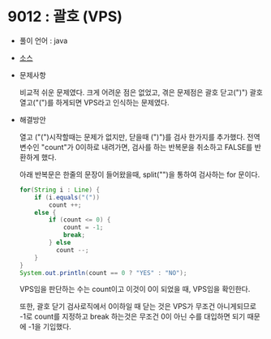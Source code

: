 # 9012 : 괄호 (VPS)

- 풀이 언어 : java

- [소스](../../codingTestSource/9012.java)

- 문제사항

  비교적 쉬운 문제였다.
  크게 어려운 점은 없었고, 겪은 문제점은 괄호 닫고(")") 괄호 열고("(")를 하게되면
  VPS라고 인식하는 문제였다.

- 해결방안

  열고 ("(")시작할때는 문제가 없지만, 닫을때 (")")를 검사 한가지를 추가했다.
  전역 변수인 "count"가 0이하로 내려가면, 검사를 하는 반복문을 취소하고 FALSE를 반환하게 했다.

  아래 반복문은 한줄의 문장이 들어왔을때, split("")을 통하여 검사하는 for 문이다.

  ```java
  for(String i : Line) {
      if (i.equals("("))
          count ++;
      else {
          if (count <= 0) {
              count = -1;
              break;
          } else 
          	count --;
      }
  }
  System.out.println(count == 0 ? "YES" : "NO");
  ```

  VPS임을 판단하는 수는 count이고 이것이 0이 되었을 때, VPS임을 확인한다.

  또한, 괄호 닫기 검사로직에서 0이하일 때 닫는 것은 VPS가 무조건 아니게되므로
   -1로 count를 지정하고 break 하는것은 무조건 0이 아닌 수를 대입하면 되기 때문에 -1을 기입했다.